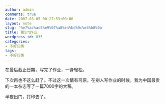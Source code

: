 ```yaml
---
author: admin
comments: true
date: 2007-03-05 00:27:53+00:00
layout: note
slug: '%e7%ac%ac5%e9%97%a8%e4%bd%9c%e4%b8%9a'
title: 第5门作业
wordpress_id: 835
categories:
- 不好归类
tags:
- 不好归类
---
```


在最后截止日期，写完了作业，一身轻松。

下次再也不这么赶了。不过这一次情有可原，在别人写作业的时候，我为中国最贵的一本杂志写了一篇7000字的大稿。

半夜出门，打印去了。
